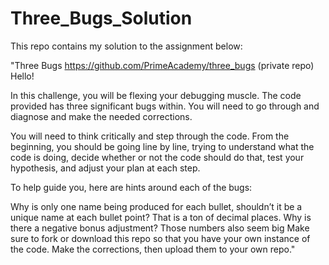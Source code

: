 # Three_Bugs_Solution
This repo contains my solution to the assignment below:

"Three Bugs
https://github.com/PrimeAcademy/three_bugs (private repo)
Hello!

In this challenge, you will be flexing your debugging muscle. The code provided has three significant bugs within. You will need to go through and diagnose and make the needed corrections.

You will need to think critically and step through the code. From the beginning, you should be going line by line, trying to understand what the code is doing, decide whether or not the code should do that, test your hypothesis, and adjust your plan at each step.

To help guide you, here are hints around each of the bugs:

Why is only one name being produced for each bullet, shouldn’t it be a unique name at each bullet point?
That is a ton of decimal places.
Why is there a negative bonus adjustment? Those numbers also seem big
Make sure to fork or download this repo so that you have your own instance of the code. Make the corrections, then upload them to your own repo."
